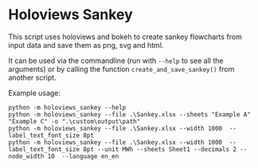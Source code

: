 Holoviews Sankey
================

This script uses holoviews and bokeh to create sankey flowcharts
from input data and save them as png, svg and html.

It can be used via the commandline (run with ``--help`` to see
all the arguments) or by calling the function ``create_and_save_sankey()``
from another script.

Example usage:
```
python -m holoviews_sankey --help
python -m holoviews_sankey --file .\Sankey.xlsx --sheets "Example A" "Example C" -o ".\custom\output\path"
python -m holoviews_sankey --file .\Sankey.xlsx --width 1000  --label_text_font_size 8pt
python -m holoviews_sankey --file .\Sankey.xlsx --width 1000  --label_text_font_size 8pt --unit MWh --sheets Sheet1 --decimals 2 --node_width 10  --language en_en
```